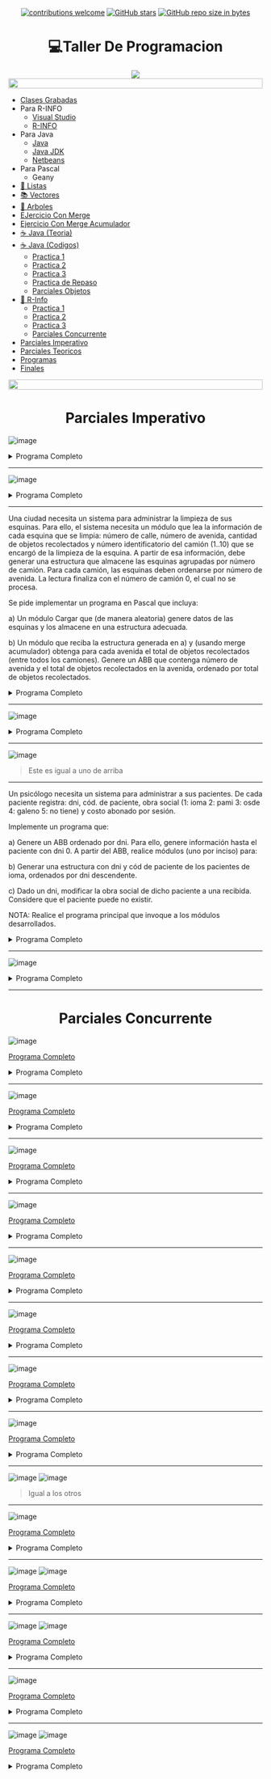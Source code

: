 <div align="center">

[![contributions welcome](https://img.shields.io/badge/contributions-welcome-brightgreen.svg?style=flat)](https://github.com/Nomadiix/Taller-de-Programacion)
[![GitHub stars](https://img.shields.io/github/stars/Nomadiix/Taller-de-Programacion)](https://github.com/FabianMartinez1234567/Taller-de-Programacion/stargazers/)
[![GitHub repo size in bytes](https://img.shields.io/github/repo-size/Nomadiix/Taller-de-Programacion)](https://github.com/Nomadiix/Taller-de-Programacion)
 </div>

<h1 align="center"> 💻Taller De Programacion  </h1>
<div align="center">
  <img src="https://media.giphy.com/media/pVGsAWjzvXcZW4ZBTE/giphy.gif"/>
 </div>




<img src= 'https://i.gifer.com/origin/8c/8cd3f1898255c045143e1da97fbabf10_w200.gif' height="20" width="100%"> 

- [Clases Grabadas](https://drive.google.com/drive/folders/1FPR0cU_LpLG3NTRA6Q9EmkIbzBSK64Ao)
- Para R-INFO
  - [Visual Studio](https://code.visualstudio.com/download)
  - [R-INFO](/r-Info-2.9.jar)
- Para Java
  - [Java](https://www.java.com/es/)
  - [Java JDK](https://www.oracle.com/java/technologies/downloads/#jdk17-windows)
  - [Netbeans](https://netbeans.apache.org/)
- Para Pascal
  - Geany
- [🧾 Listas ](/Documentos/Listas.md)
- [📚 Vectores ](/Documentos/Vectores.md)
- [🌳 Arboles ](/Documentos/Arboles.md)
- [EJercicio Con Merge](/Pascal/Practica/Semana_3/11.pas)
- [Ejercicio Con Merge Acumulador](/Pascal/Practica/Semana_3/12.pas)
- [☕ Java (Teoria) ](/Documentos/Java.md)
- [☕ Java (Codigos)](/Documentos/Java2.md)
  - [Practica 1 ](/Documentos/Java_Practica1.md)
  - [Practica 2 ](/Documentos/Java_Practica2.md)
  - [Practica 3 ](/Documentos/Java_Practica3.md)
  - [Practica de Repaso ](/Documentos/Java_Practica4.md)
  - [Parciales Objetos](/Documentos/ParcialesObjetos.md)
- [🤖 R-Info ](/Documentos/RInfo.md)
  - [Practica 1 ](/Documentos/Rinfo_Practica1.md)
  - [Practica 2 ](/Documentos/Rinfo_Practica2.md)
  - [Practica 3 ](/Documentos/Rinfo_Practica3.md)
  - [Parciales Concurrente](/Documentos/ParcialesConcurrente.md)
- [Parciales Imperativo](/Documentos/ParcialesImperativo.md)
- [Parciales Teoricos](/Documentos/Teoria.md)
- [Programas](/Documentos/programas.md)
- [Finales](/Documentos/Finales.md)

<img src= 'https://i.gifer.com/origin/8c/8cd3f1898255c045143e1da97fbabf10_w200.gif' height="20" width="100%">


<h1 align="center"> Parciales Imperativo</h1>

![image](https://user-images.githubusercontent.com/55964635/140173507-610b7249-85fb-475e-afdf-f372ca615bd2.png)

<details><summary>Programa Completo</summary>

```pascal
program Fabian_Uno;
const
    cant = 20;
    dimF = 250;
type
    cat = 1..cant;
    Empleado = record
        legajo:integer;
        dni:integer;
        categoria:cat;
        ingreso:integer;
    end;
    Type
    arbol = ^nodo;
    nodo = record
        dato: Empleado;
        HI: arbol;
        HD: arbol;
    end;
    PuntoA = record
        Legajo_A:integer;
        Legajo_B:integer;
        categoria:cat;
    end;
    vector = array [1..dimF] of Empleado;
//_____________________________________________________
procedure Leer_Empleado(var e:Empleado);
begin
    ReadLn(e.legajo);
    WriteLn('Legajo: ',e.legajo);

    e.dni:=random(10);
    WriteLn('Dni: ',e.dni);

    e.categoria:=3; {para chequear}
    WriteLn('Categoria: ',e.categoria);
    
    e.ingreso:=2000+random(30);
    WriteLn('Ingreso: ',e.ingreso);
    WriteLn('______________________________');
end;
//_____________________________________________________
Procedure crear (var A:arbol; e:Empleado);
Begin
    if (A = nil) then
    begin
        new(A);
        A^.dato:= e; 
        A^.HI:= nil; 
        A^.HD:= nil;
    end
    else
        if (e.legajo < A^.dato.legajo) then 
            crear(A^.HI,e)
        else 
            crear(A^.HD,e)   
End;

//_____________________________________________________
procedure CargarArbol(var abb:arbol);
var
    e:Empleado;
begin
    WriteLn('______________________________');
    Leer_Empleado(e);
    while (e.legajo<>0)do
    begin
        crear(abb,e);
        Leer_Empleado(e);
    end;
end;

//_____________________________________________________
Procedure enOrden ( a : arbol );
begin 
    if ( a<> nil ) then begin
        enOrden (a^.HI);
        write (a^.dato.legajo,'|');
        enOrden (a^.HD);
    end;
end;

//_____________________________________________________
procedure Leer_Nuevo(var Datos:PuntoA);
begin
    Datos.Legajo_A:=1;
    WriteLn('Legajo A: ',Datos.Legajo_A);
    Datos.Legajo_B:=9;
    WriteLn('Legajo B: ',Datos.Legajo_B);
    Datos.categoria:=3;
    WriteLn('Categoria: ',Datos.categoria);
end;
//_____________________________________________________
Procedure CargarVector ( var v:vector;var dimL:integer;a:arbol;Datos:PuntoA );
begin 
    if ( a<> nil )  then begin
        if (a^.dato.legajo <= Datos.Legajo_A) then
            CargarVector (v,dimL,a^.HD,Datos)
        else
            if(a^.dato.legajo >= Datos.Legajo_B)then
                CargarVector (v,dimL,a^.HI,Datos)
            else begin
                    CargarVector (v,dimL,a^.HI,Datos);
                    if (a^.dato.legajo>datos.Legajo_A) and (a^.dato.legajo<Datos.Legajo_B) and (a^.dato.categoria = Datos.categoria) then
                    begin
                        dimL:=dimL+1;
                        v[dimL]:=a^.dato;
                    end;
                    CargarVector (v,dimL,a^.HD,Datos);
                end;
    end;
end;
//_____________________________________________________
procedure ImprimirVector(v:vector;dimL:Integer);
var
    i:integer;
begin
    for i:=1 to dimL do
    begin
        WriteLn('Legajo: ',v[i].legajo);
        WriteLn('Dni: ',v[i].dni);
        WriteLn('Categoria: ',v[i].categoria);
        WriteLn('Ingreso: ',v[i].ingreso);
        WriteLn('______________________________');
    end;
end;
//_____________________________________________________
procedure Calcular_Promedio(var total,cantidad:Integer; v:vector;dimL:integer);
begin
    if (dimL <> 0) then
    begin
        total:=total+v[dimL].dni;
        cantidad:=cantidad+1;
        Calcular_Promedio(total,cantidad,v,dimL-1);
    end;  
end;
//_____________________________________________________
procedure Calcular_DNI_Promedio(var dni_promedio:integer;v:vector;dimL:integer);
var
    total:integer;
    cantidad:integer;
begin
    total:=0;
    cantidad:=0;
    Calcular_Promedio(total,cantidad,v,dimL);
    if cantidad > 0 then
        dni_promedio:=total div cantidad
    else
        dni_promedio:=0;
end;
//_____________________________________________________
var
    abb:arbol;
    Datos:PuntoA;
    v:vector;
    dimL:integer;
    dni_promedio:integer;
begin
    abb:=nil;
    randomize;
    CargarArbol(abb);//Se dispone
    enOrden(abb); //Para Probar
 
    Leer_Nuevo(Datos);

    dimL:=0;
    CargarVector(v,dimL,abb,Datos); //A (Todo lo otro es relleno)

    WriteLn('DimL: ',dimL);
    WriteLn('______________________________');
    ImprimirVector(v,dimL); //Solo para verificar
    
    writeln();
    writeln('B): '); 
    dni_promedio:=0;
    Calcular_DNI_Promedio(dni_promedio,v,dimL); //B
    WriteLn('El dni promedio es: ',dni_promedio);
end.
```
</details>

---

![image](https://user-images.githubusercontent.com/55964635/139688955-b400c87a-b776-4224-b004-25e4c81d3044.png)

<details><summary>Programa Completo</summary>

```pascal
program Parcial;
const
    P = 5;
    dimF = 500;
type
    rango = 1..5;
    afilado = record     
        nro:integer;
        dni:Integer;
        plan:rango;
        anio:2000..2030;
    end;
    Type
    arbol = ^nodo;
    nodo = record
        dato: afilado;
        HI: arbol;
        HD: arbol;
    end;
    afi = record
        dni_1:integer;
        dni_2:integer;
        plan:rango;
    end;
    afiliado2 = record
        nroAfi:integer;
        dni:integer;        
    end;
    vector = array [1..dimF] of afiliado2;

//________________________________________________________________________________
procedure Leer_Empleado(var af:afilado);
begin
    af.nro:=random(10);
    WriteLn('nro: ',af.nro);
    af.dni:=random(10);
    WriteLn('Dni: ',af.dni);
    af.plan:=1+random(5);
    WriteLn('plan: ',af.plan);
    af.anio:=2000+random(30);
    WriteLn('Ingreso: ',af.anio);
    WriteLn('______________________________');
end;
//________________________________________________________________________________
Procedure crear (var A:arbol; af:afilado);
Begin
    if (A = nil) then
    begin
        new(A);
        A^.dato:= af; 
        A^.HI:= nil; 
        A^.HD:= nil;
    end
    else
        if (af.nro < A^.dato.nro) then 
            crear(A^.HI,af)
        else 
            crear(A^.HD,af)   
End;

//________________________________________________________________________________
procedure CargarArbol(var abb:arbol);
var
    af:afilado;
begin
    WriteLn('______________________________');
    Leer_Empleado(af);
    while (af.nro<>0)do
    begin
        crear(abb,af);
        Leer_Empleado(af);
    end;
end;

//________________________________________________________________________________
Procedure enOrden ( af : arbol );
begin 
    if ( af<> nil ) then begin
        enOrden (af^.HI);
        write (af^.dato.nro,'|');
        enOrden (af^.HD);
    end;
end;
//________________________________________________________________________________
procedure Leer_Nuevo(var Datos:afi);
begin
    Datos.dni_1:=random(3);
    WriteLn('nro A: ',Datos.dni_1);
    Datos.dni_2:=Datos.dni_1+random(10);
    WriteLn('nro B: ',Datos.dni_2);
    Datos.plan:=1+random(5);
    WriteLn('plan: ',Datos.plan);
end;
//________________________________________________________________________________
Procedure Seleccion ( var v: vector; dimL: Integer );
var 
    i, j, p: Integer;
    item:afiliado2;
begin
    for i:=1 to dimL-1 do 
    begin 
        p := i;
        for j := i+1 to dimL do
            if v[ j ].dni < v[ p ].dni then p:=j;

        item := v[ p ];   
        v[ p ] := v[ i ];   
        v[ i ] := item;
    end;
end;

//________________________________________________________________________________
Procedure CargarVector ( var v:vector;var dimL:integer;af:arbol;Datos:afi ;afi2:afiliado2);
begin 
    if ( af<> nil ) and (dimL < dimF) then begin
        CargarVector (v,dimL,af^.HI,Datos,afi2);
        if (af^.dato.nro>=datos.dni_1) and (af^.dato.nro<=Datos.dni_2) then
        begin
            dimL:=dimL+1;
            afi2.nroAfi:=af^.dato.nro;
            afi2.dni:=af^.dato.dni;
            v[dimL]:=afi2;
        end;
        CargarVector (v,dimL,af^.HD,Datos,afi2);
    end
        else 
            Seleccion(v,dimL);
end;

//________________________________________________________________________________
procedure ImprimirVector(v:vector;dimL:Integer);
var
    i:integer;
begin
    for i:=1 to dimL do
    begin
        WriteLn('nro: ',v[i].nroAfi);
        WriteLn('Dni: ',v[i].dni);
        WriteLn('______________________________');
    end;
end;
//________________________________________________________________________________
var
    abb:arbol;
    Datos:afi;
    v:vector;
    dimL:integer;
    dni_promedio:integer;
    afi2:afiliado2;
begin
    randomize;
    abb :=nil;
    CargarArbol(abb);//Se dispone
    enOrden(abb); //Para Probar
    WriteLn();
    Leer_Nuevo(Datos);
    WriteLn();
    dimL:=0;
    afi2.nroAfi:=0;
    afi2.dni:=0;
    CargarVector(v,dimL,abb,Datos,afi2); //A (Todo lo otro es relleno)
    WriteLn('DimL: ',dimL);
    WriteLn('______________________________');
    ImprimirVector(v,dimL); //Solo para verificar
end.
```

</details>

---

Una ciudad necesita un sistema para administrar la limpieza de sus esquinas. Para ello, el sistema necesita un módulo que lea la información de cada esquina que se limpia: número de calle, número de avenida, cantidad de objetos recolectados y número identificatorio del camión (1..10) que se encargó de la limpieza de la esquina. A partir de esa información, debe generar una estructura que almacene las esquinas agrupadas por número de camión. Para cada camión, las esquinas deben ordenarse por número de avenida. La lectura finaliza con el número de camión 0, el cual no se procesa.

Se pide implementar un programa en Pascal que incluya:


a) Un módulo Cargar que (de manera aleatoria) genere datos de las esquinas y los almacene en una estructura adecuada.

b) Un módulo que reciba la estructura generada en a) y (usando merge acumulador) obtenga para cada avenida el total de objetos recolectados (entre todos los
camiones). Genere un ABB que contenga número de avenida y el total de objetos recolectados en la avenida, ordenado por total de objetos recolectados.

<details><summary>Programa Completo</summary>


```pascal
program limpieza;
Uses crt;
const
  dimF = 10;
 type
   rango = 0..dimF;

   esquina = record
     calle : integer;
     avenida : integer;
     objetos : integer;
     camion : rango;
   end;

     lista = ^nodo;
      nodo = record
        dato : esquina;
        sig : lista;
      end;

      vector = array[rango] of lista;

      esquinaTotal = record
        avenida : integer;
        total : integer;
      end;

      arbol = ^nodoA;

      nodoA = record
        dato : esquinaTotal;
        hi : arbol;
        hd : arbol;
      end;
//__________________________________________________
procedure iniciarVector(var v : vector);
var
  i : rango;
begin
  for i := 1 to dimF do
    v[i] := nil;
end;
//__________________________________________________
procedure leer(var e : esquina);
begin
  e.camion := Random(10);
  if(e.camion <> 0) then begin
    e.calle := Random(50);
    e.avenida := Random(50);
    e.objetos := Random(30);
  end;
end;
//__________________________________________________
procedure agregarOrdenado(var l : lista; e : esquina);
var
  aux, ant, act : lista;
begin
  new(aux);
  aux^.dato := e;
  act := l;
  ant:= l;
  while(act <> nil) and (e.avenida > act^.dato.avenida) do begin
    ant := act;
    act := act^.sig;
  end;
  if(act = ant)  then
    l := aux
  else
    ant^.sig := aux;
  aux^.sig := act;
end;
//__________________________________________________
procedure cargarVector(var v : vector);
var
  e : esquina;
begin
   leer(e);
   while(e.avenida <> 0) do begin
     agregarOrdenado(v[e.camion],e);
     leer(e);
   end;
end;
//__________________________________________________
procedure determinarMinimo(var min : esquina; var pos : rango; var v : vector);
var
  i : rango;
begin
  min.avenida := 9999;

  for i := 1 to dimF do begin
    if(v[i] <> nil) then
      if(v[i]^.dato.avenida < min.avenida) then begin
        min := v[i]^.dato;
        pos := i;
      end;
  end;
  if(min.avenida <> 9999) then
  v[pos] := v[pos]^.sig;

end;
//__________________________________________________
procedure crearArbol(var a : arbol; act : esquinaTotal);
begin

  if(a = nil) then begin
    new(a);
    a^.dato := act;
    a^.hi := nil;
    a^.hd := nil;
  end
  else
    if(act.total < a^.dato.total) then
      crearArbol(a^.hi,act)
    else
      if(act.total > a^.dato.total) then
        crearArbol(a^.hd,act);

end;
//__________________________________________________
procedure mergeAcumulador(var a : arbol;  v : vector);
var
  minimo : esquina;
  pos : rango;
  act : esquinaTotal;
begin

  determinarMinimo(minimo,pos,v);
  while(minimo.avenida <> 9999) do begin
    act.avenida := minimo.avenida;
    act.total := 0;

    while(minimo.avenida = act.avenida) do begin
      act.total := act.total  + minimo.objetos ;
      determinarMinimo(minimo,pos,v);
    end;

    crearArbol(a,act);
  end;

end;
//__________________________________________________
procedure inOrden(a : arbol);
begin
  if(a <> nil) then begin
    inOrden(a^.hi);
    writeln('Avenida: ', a^.dato.avenida,' total ',a^.dato.total);
    inOrden(a^.hd);
  end;
end;
//__________________________________________________
var
  v : vector;
  a : arbol;
begin
  clrscr;
  iniciarVector(v);
  a := nil;
  Randomize;

  cargarVector(v);

  mergeAcumulador(a,v);

  inOrden(a);

  readln;
end.
```

</details>

---

![image](https://user-images.githubusercontent.com/55964635/139703862-88f0d90c-7dfe-4b8d-a62e-da9307aeb9e7.png)

<details><summary>Programa Completo</summary>

```pascal
program Parcial;

type
    rangoObra = 1..5;
    paciente = record
        dni:integer;
        cod:integer;
        obra:rangoObra;
        costo:real;
    end;
    Type
    arbol = ^nodo;
    nodo = record
        dato: paciente;
        HI: arbol;
        HD: arbol;
    end;
    paciente2 = record
        dni:integer;
        cod:Integer;
    end;
    lista = ^nodo2;

    nodo2 = record
        dato:paciente2;
        sig:lista;
    end;
//____________________________________________
procedure LeerPaciente(var p:paciente);
begin
    p.dni:=random(5);
    if p.dni <> 0 then
    begin
        p.cod:=random(10);
        p.obra:=1+random(5);
        p.costo:=random(10);
    end;
end;
//____________________________________________
Procedure crear (var A:arbol; p:paciente);
Begin
    if (A = nil) then
    begin
        new(A);
        A^.dato:= p; 
        A^.HI:= nil; 
        A^.HD:= nil;
    end
    else
        if (p.dni < A^.dato.dni) then 
            crear(A^.HI,p)
        else 
            crear(A^.HD,p)   
End;
//____________________________________________
procedure CargarArbol(var abb:arbol);
var
    p:paciente;
begin
    LeerPaciente(p);
    while (p.dni<>0)do
    begin
        crear(abb,p);
        LeerPaciente(p);
    end;
end;
//____________________________________________
Procedure AgregarAdelante (var L:lista; x:integer;y:integer);
Var 
    nue:lista;
Begin  
    New(nue);  
    nue^.dato.dni:=x;
    nue^.dato.cod:=y;  
    nue^.sig:=L;  
    L:=nue;
End;
//____________________________________________
Procedure CargarLista ( a : arbol ; var l:lista);
begin 
    if ( a<> nil ) then begin
        CargarLista (a^.HD,l);
        if (a^.dato.obra = 5) then
        begin
            AgregarAdelante(l,a^.dato.dni,a^.dato.cod);
        end;
        CargarLista (a^.HI,l);
    end;
end;
//____________________________________________  
procedure ImprimirLista(l:lista);
begin
    while (l <> nil) do
    begin
        WriteLn('DNI: ',l^.dato.dni);
        {WriteLn('COD: ',l^.dato.cod);}
        l:=l^.sig;
    end;
end;
//____________________________________________
Procedure Modificar_Obra ( var a : arbol ; dni:integer;obra:integer;var existe:Boolean);
begin 
    if ( a<> nil ) and (not existe) and (dni<=a^.dato.dni) then begin
        Modificar_Obra (a^.HD,dni,obra,existe);
        if (a^.dato.dni = dni) then
        begin
            a^.dato.obra:=obra;
            existe:=True;
        end;
        Modificar_Obra (a^.HI,dni,obra,existe);
    end;
end;
//____________________________________________
Procedure enOrden ( a : arbol );
begin 
    if ( a<> nil ) then begin
        enOrden (a^.HI);
        writeln ('dni: ',a^.dato.dni);
        writeln ('cod: ',a^.dato.cod);
        writeln ('obra: ',a^.dato.obra);
        writeln ('costo: ',a^.dato.costo);
        enOrden (a^.HD);
    end;
end;
//____________________________________________
var
  abb:arbol;
  l:lista;
  dniNuevo:integer;
  existe:boolean;
begin
    randomize;
    existe:=False;
    l:=nil;
    dniNuevo:=4;
    CargarArbol(abb);
    CargarLista(abb,l);
    {ImprimirLista(l);}
    enOrden(abb);
    Modificar_Obra(abb,dniNuevo,4,existe);
    WriteLn('_________________');
    if existe then
        enOrden(abb);
end.
```
</details>

---

![image](https://user-images.githubusercontent.com/55964635/139769845-faf1eaf3-a1bf-46a3-a49b-9dcc73221c87.png)

> Este es igual a uno de arriba

---

Un psicólogo necesita un sistema para administrar a sus pacientes. De cada paciente registra: dni, cód. de paciente, obra social (1: ioma 2: pami 3: osde 4: galeno 5: no tiene) y costo abonado por sesión. 

Implemente un programa que: 

a) Genere un ABB ordenado por dni. Para ello, genere información hasta el paciente con dni 0. A partir del ABB, realice módulos (uno por inciso) para:

b) Generar una estructura con dni y cód de paciente de los pacientes de ioma, ordenados por dni descendente.

c) Dado un dni, modificar la obra social de dicho paciente a una recibida. Considere que el paciente puede no existir. 

NOTA: Realice el programa principal que invoque a los módulos desarrollados.



<details><summary>Programa Completo</summary>

```pascal
program Pacientes;
Uses crt;
const
  df = 5;

type

  rango = 1..df;

  paciente = record
    dni : integer;
    codPaciente : integer;
    codObraSoc : rango;
    costoSesion : real;
  end;

  arbol = ^nodo;

  nodo = record
    dato : paciente;
    hi : arbol;
    hd : arbol;
  end;

  pacientelista = record
    dni : integer;
    codigo : integer;
  end;

  lista = ^nodolista;

  nodolista = record
    dato : pacientelista;
    sig : lista
  end;

procedure leer(var p : paciente);
begin
  write('Ingresa dni ');
  readln(p.dni);
  if(p.dni <> 0) then begin
    write('Ingresar codigo de paciente ');
    readln(p.codPaciente);
    write('Ingresar obra social ');
    readln(p.codObraSoc);
    write('Ingrese costo de sesion ');
    readln(p.costoSesion);
  end;
end;

procedure crearArbol(var a : arbol; p  : paciente);
begin
  if(a = nil) then begin
    new(a);
    a^.dato := p;
    a^.hi := nil;
    a^.hd := nil;
  end
  else
    if(p.dni < a^.dato.dni) then
      crearArbol(a^.hi,p)
    else
      crearArbol(a^.hd,p);
end;

procedure cargarArbol(var a : arbol);
var
  p : paciente;
begin
  leer(p);
  while(p.dni <> 0) do begin
    crearArbol(a,p);
    leer(p);
  end;
end;

procedure agregarAdelante(var l : lista; p: paciente);
var
  aux : lista;
begin
  new(aux);
  aux^.dato.dni := p.dni;
  aux^.dato.codigo := p.codPaciente;
  aux^.sig := l;
  l := aux;
end;

procedure cargarlista(var l : lista; a : arbol);
begin
  if( a <> nil) then begin
    cargarlista(l,a^.hi);
    if(a^.dato.codObraSoc = 1) then
      agregarAdelante(l,a^.dato);
    cargarlista(l,a^.hd);
  end;
end;

procedure modificarObra(var a : arbol; d : integer; obraIng : integer) ;
begin

   if(a <> nil) then begin
     if(d = a^.dato.dni) then begin
       a^.dato.codObraSoc := obraIng;
     end
     else
      if(d < a^.dato.dni) then
        modificarObra(a^.hi,d,obraIng)
      else
        modificarObra(a^.hd,d,obraIng);
  end;
  
end;

var
  a : arbol;
  l : lista;
  dni, obra : integer;
begin
  clrscr;
  a := nil;
  l := nil;

  cargarArbol(a);

  cargarlista(l,a);

  writeln;
  write('Ingresar dni para cambiar la obra social ');
  readln(dni);
  write('Ingresar codigo de la obra nueva ');
  readln(obra);
  modificarObra(a,dni,obra);
  readln;
end.
```
</details>

---

![image](https://user-images.githubusercontent.com/55964635/139978268-16c92186-e810-489b-8ed4-536bc80c047f.png)

<details><summary>Programa Completo</summary>

```pascal
program Parcial21;
const
    dimF = 200;
    cant = 5;
    unidades = 500; //Para el punto B
type
    venta = record
        codigo:integer;
        cantidad:integer;
        monto:real;
    end;
    vector = array [1..dimF] of venta;
    
    regisVector = record
        v:vector;
        dimL:integer;
    end;
    vectorSucursal = array [1..cant] of regisVector;

    {A}
    nuevaVenta = record
        cantidadTotal:Real;
        codigo:integer;
    end;
    lista = ^nodo;
    nodo = record
        dato:nuevaVenta;
        sig:lista;
    end;

//___________________________________________________
procedure LeerVenta(var vent:venta);
begin
    writeln('Codigo: ');
    ReadLn(vent.codigo);
    if vent.codigo <> -1 then
    begin
        writeln('Cantidad: ');
        ReadLn(vent.cantidad);
        
        writeln('Monto: ');
        ReadLn(vent.monto);
    end;
end;
//___________________________________________________
procedure CargarVector(var rv:regisVector);
var
    vent:venta;
begin
    LeerVenta(vent);
    while (rv.dimL < dimF) and  (vent.codigo <> -1) do
    begin
        rv.dimL:=rv.dimL+1;
        rv.v[rv.dimL]:=vent;
        LeerVenta(vent);
    end;
    WriteLn('DimL: ',rv.dimL);
end;
//___________________________________________________
procedure Cargar_Vector_Sucursal(var vs:vectorSucursal);
var
    i:Integer;
begin
    for i:=1 to cant do
    begin
        vs[i].dimL:=0;
        CargarVector(vs[i]);
        WriteLn('_____________');
    end;
end;    
//___________________________________________________
Procedure BorrarPos (var rv: regisVector);
var 
    i: integer; 
Begin
    if (1 <= rv.dimL) then 
    begin
        for i:= 2 to rv.dimL  do
            rv.v [ i - 1 ]  :=  rv.v [ i ] ;
        rv.dimL := rv.dimL - 1 ;         
   end;
End;
//___________________________________________________
procedure minimo(var vs:vectorSucursal; var vent:nuevaVenta);
var 
  i, pos : integer;
begin
	vent.codigo := 9999;
	pos := -1;
	for i := 1 to cant do 
		if (vs[i].v[1].codigo <= vent.codigo ) and (vs[i].dimL>=1) then 
		begin
			pos := i;	
			vent.codigo := vs[i].v[1].codigo;	
		end;
        
	if (pos <> -1) then
	begin
        vent.cantidadTotal:=vs[pos].v[1].cantidad * vs[pos].v[1].monto;
		BorrarPos(vs[pos]);
	end;
end;
//___________________________________________________
procedure AgregarAlFinal2(var pri,ult:lista;x:nuevaVenta); 
var  
    nue : lista;
begin 
    new (nue);
    nue^.dato:= x;
    nue^.sig := NIL;
    if pri <> Nil then 
        ult^.sig := nue
    else 
        pri := nue;
    ult := nue;
end;
//___________________________________________________
procedure mergeAcumulador(var l :lista;vs:vectorSucursal) ;
var
	ult : lista;
	min, actual : nuevaVenta;
begin
    
	minimo(vs,min);	
	while (min.codigo <> 9999) do	
	begin
		actual.cantidadTotal := 0;	
		actual.codigo := min.codigo;	
		while (min.codigo <> 9999) and (min.codigo = actual.codigo) do begin
			actual.cantidadTotal:= actual.cantidadTotal + min.cantidadTotal;	
			minimo(vs,min);	
		end;
		AgregarAlFinal2(l,ult,actual);	
	end;
end;
//___________________________________________________
procedure ImprimirLista(l:lista);
begin
    while l <> nil do
    begin
        WriteLn('Codigo: ', l^.dato.codigo);
        WriteLn('Total: ', l^.dato.cantidadTotal:2:2);
        l:=l^.sig;    
    end;
end;
//___________________________________________________
procedure Supera500Unidades(L:lista;var superan:integer);
Begin
    if (L <> nil) then
    begin
        if (L^.dato.cantidadTotal > unidades) then
        begin
            superan:=superan+1;
        end;
        L:= L^.sig;
        Supera500Unidades(L,superan);
    end;
End;

//___________________________________________________
var
    vs:vectorSucursal;
    l:lista;
    Superan:integer;
begin
    Superan:=0;
    randomize;
    Cargar_Vector_Sucursal(vs); 
    l:=nil;
    mergeAcumulador(l,vs);
    ImprimirLista(l);
    Supera500Unidades(l,Superan);
end.
```
</details>

---

<h1 align="center">Parciales Concurrente</h1>

![image](https://user-images.githubusercontent.com/55964635/139561964-55572c5d-c0de-4525-958e-bfeb9f2f0a97.png)

[Programa Completo](https://github.com/Fabian-Martinez1/Taller-de-Programacion/blob/main/Parciales%20Concurrente/ParcialA.ri)

<details><summary>Programa Completo</summary>

```js
programa Parcial3fecha
procesos
{________________________________________________}
  proceso JuntarPapel(ES papel : numero)
  comenzar
    mientras (HayPapelEnLaEsquina) & (papel < 10)
      tomarPapel
      papel :=  papel + 1
  fin
{________________________________________________}
areas
  jardin : AreaC(5,5,5,5)
  deposito : AreaC(6,6,6,6)

  area1 : AreaP(1,1,1,1)
  area2 : AreaP(2,2,2,2)
{________________________________________________}
robots 
  robot RECOLECTOR1
  variables
    papel,av,ca : numero
    ok : boolean
  comenzar
    av := PosAv
    ca := PosCa
    ok := V
    mientras (ok)
      papel := 0
      BloquearEsquina(5,5)
      Pos(5,5)
      JuntarPapel(papel)
      si (papel = 0)
        ok := F
        Pos(av,ca)
        LiberarEsquina(5,5)
        EnviarMensaje(F,R2) {TERMINE}
      sino
        si papel < 10
          ok:=F
          EnviarMensaje(F,R2)
        sino
          EnviarMensaje(V,R2)
        BloquearEsquina(6,6)
        Pos(6,6)
        LiberarEsquina(5,5)
        repetir papel
          depositarPapel
        Pos(av,ca)
        LiberarEsquina(6,6)
  fin
{________________________________________________}
  robot RECOLECTOR2
  variables
    papel,av,ca : numero
    ok : boolean
  comenzar
    av := PosAv
    ca := PosCa
    RecibirMensaje(ok,R1)
    mientras (ok)
      papel := 0
      BloquearEsquina(5,5)
      Pos(5,5)
      JuntarPapel(papel)
      si(papel = 0)
        Pos(av,ca)
        LiberarEsquina(5,5)
        ok := F
      sino
        BloquearEsquina(6,6)
        Pos(6,6)
        LiberarEsquina(5,5)
        repetir papel
          depositarPapel
        Pos(av,ca)
        LiberarEsquina(6,6)
        si papel < 10
          ok:=F
  fin
{________________________________________________}     
variables 
  R1 : RECOLECTOR1
  R2 : RECOLECTOR2
comenzar 
  AsignarArea(R1,jardin)
  AsignarArea(R1,deposito)
  AsignarArea(R1,area1)

  AsignarArea(R2,jardin)
  AsignarArea(R2,deposito)
  AsignarArea(R2,area2)

  Iniciar(R1,1,1)
  Iniciar(R2, 2, 2)
fin
```

</details>


---

![image](https://user-images.githubusercontent.com/55964635/139564880-4e5006c8-c7c5-43a8-9a7b-0ff2193f8850.png)

[Programa Completo](https://github.com/Fabian-Martinez1/Taller-de-Programacion/blob/main/Parciales%20Concurrente/OtroParcialFecha2.ri)

<details><summary>Programa Completo</summary></details>

---

![image](https://user-images.githubusercontent.com/55964635/139567244-a2e8c3ef-8604-4861-81a3-3d6503d1c98b.png)

[Programa Completo](https://github.com/Fabian-Martinez1/Taller-de-Programacion/blob/main/Parciales%20Concurrente/Parcial%201.ri)

<details><summary>Programa Completo</summary></details>

---

![image](https://user-images.githubusercontent.com/55964635/139568404-7b27995d-cc88-4fdb-900c-8bc98be9d1bc.png)

[Programa Completo](https://github.com/Fabian-Martinez1/Taller-de-Programacion/blob/main/Parciales%20Concurrente/Parcial%202.ri)

<details><summary>Programa Completo</summary></details>

---

![image](https://user-images.githubusercontent.com/55964635/139593996-6ad1db51-25b4-4dc1-bc6f-7ff228f3bc3a.png)

[Programa Completo](https://github.com/Fabian-Martinez1/Taller-de-Programacion/blob/main/Parciales%20Concurrente/Parcial%203.ri)

<details><summary>Programa Completo</summary></details>

---

![image](https://user-images.githubusercontent.com/55964635/139596505-9e6db15e-b28a-48d9-96f1-05dc5cb12cec.png)

[Programa Completo](https://github.com/Fabian-Martinez1/Taller-de-Programacion/blob/main/Parciales%20Concurrente/Parcial4.ri)

<details><summary>Programa Completo</summary></details>

---

![image](https://user-images.githubusercontent.com/55964635/139596863-a9466a41-4072-4d3e-a512-485da09b3d6b.png)

[Programa Completo](https://github.com/Fabian-Martinez1/Taller-de-Programacion/blob/main/Parciales%20Concurrente/Parcial5.ri)

<details><summary>Programa Completo</summary></details>

---

![image](https://user-images.githubusercontent.com/55964635/139598426-32e90e1c-1609-4ddd-b512-44ab1bf35f88.png)

[Programa Completo](https://github.com/Fabian-Martinez1/Taller-de-Programacion/blob/main/Parciales%20Concurrente/Parcial6.ri)

<details><summary>Programa Completo</summary></details>

---

![image](https://user-images.githubusercontent.com/55964635/139601708-de783c04-5af1-4579-ba03-b88e9163a7ac.png)
![image](https://user-images.githubusercontent.com/55964635/139601717-14515c6d-314e-4124-9c41-7c0b45ff26a1.png)

> Igual a los otros

---


![image](https://user-images.githubusercontent.com/55964635/139605763-35fa58dd-c790-4a58-b874-90f0ba2f6f53.png)

[Programa Completo](https://github.com/Fabian-Martinez1/Taller-de-Programacion/blob/main/Parciales%20Concurrente/Parcial10.ri)

<details><summary>Programa Completo</summary></details>

---

![image](https://user-images.githubusercontent.com/55964635/139607385-f3619fc5-eb58-4c7b-bf5f-d036abbcf4b3.png)
![image](https://user-images.githubusercontent.com/55964635/139607414-bef24d5e-ba83-4cb7-bd19-46797cb49881.png)

[Programa Completo](https://github.com/Fabian-Martinez1/Taller-de-Programacion/blob/main/Parciales%20Concurrente/Parcial16.ri)

<details><summary>Programa Completo</summary></details>

---

![image](https://user-images.githubusercontent.com/55964635/139614826-3c64674d-36ea-4372-ac2f-1db6327e3ec4.png)
![image](https://user-images.githubusercontent.com/55964635/139614850-9c5c4c2d-0496-4cbe-a653-54a85c0b2361.png)

[Programa Completo](https://github.com/Fabian-Martinez1/Taller-de-Programacion/blob/main/Parciales%20Concurrente/Parcial21.ri)

<details><summary>Programa Completo</summary></details>

---

![image](https://user-images.githubusercontent.com/55964635/139620754-bdd45a61-cf68-432c-852d-eff3a64958a0.png)

[Programa Completo](https://github.com/Fabian-Martinez1/Taller-de-Programacion/blob/main/Parciales%20Concurrente/Parcial27.ri)

<details><summary>Programa Completo</summary></details>

---

![image](https://user-images.githubusercontent.com/55964635/140441420-71a48cd4-1412-4234-a022-5627ac7781ac.png)
![image](https://user-images.githubusercontent.com/55964635/140441455-ef971576-0b7f-4cb3-93b6-eb0b0b9097fb.png)

[Programa Completo](https://github.com/Fabian-Martinez1/Taller-de-Programacion/blob/main/Parciales%20Concurrente/Parcial7.ri)

<details><summary>Programa Completo</summary></details>